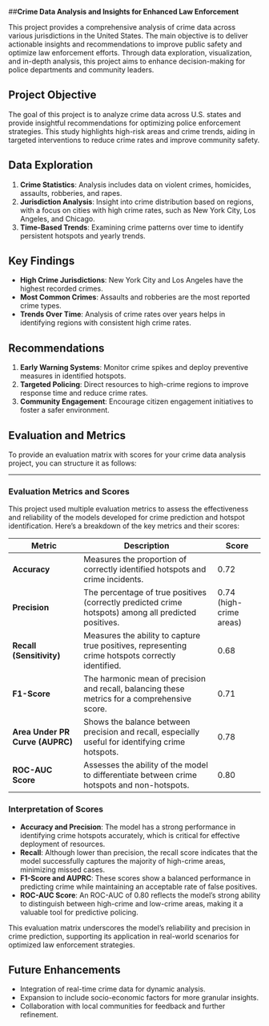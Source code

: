 ##**Crime Data Analysis and Insights for Enhanced Law Enforcement**


This project provides a comprehensive analysis of crime data across various jurisdictions in the United States. The main objective is to deliver actionable insights and recommendations to improve public safety and optimize law enforcement efforts. Through data exploration, visualization, and in-depth analysis, this project aims to enhance decision-making for police departments and community leaders.

## Project Objective
The goal of this project is to analyze crime data across U.S. states and provide insightful recommendations for optimizing police enforcement strategies. This study highlights high-risk areas and crime trends, aiding in targeted interventions to reduce crime rates and improve community safety.

## Data Exploration
1. **Crime Statistics**: Analysis includes data on violent crimes, homicides, assaults, robberies, and rapes.
2. **Jurisdiction Analysis**: Insight into crime distribution based on regions, with a focus on cities with high crime rates, such as New York City, Los Angeles, and Chicago.
3. **Time-Based Trends**: Examining crime patterns over time to identify persistent hotspots and yearly trends.

## Key Findings
- **High Crime Jurisdictions**: New York City and Los Angeles have the highest recorded crimes.
- **Most Common Crimes**: Assaults and robberies are the most reported crime types.
- **Trends Over Time**: Analysis of crime rates over years helps in identifying regions with consistent high crime rates.

## Recommendations
1. **Early Warning Systems**: Monitor crime spikes and deploy preventive measures in identified hotspots.
2. **Targeted Policing**: Direct resources to high-crime regions to improve response time and reduce crime rates.
3. **Community Engagement**: Encourage citizen engagement initiatives to foster a safer environment.

## Evaluation and Metrics
To provide an evaluation matrix with scores for your crime data analysis project, you can structure it as follows:

---

### Evaluation Metrics and Scores

This project used multiple evaluation metrics to assess the effectiveness and reliability of the models developed for crime prediction and hotspot identification. Here’s a breakdown of the key metrics and their scores:

| **Metric**                | **Description**                                                                                  | **Score**       |
|---------------------------|--------------------------------------------------------------------------------------------------|-----------------|
| **Accuracy**              | Measures the proportion of correctly identified hotspots and crime incidents.                     | 0.72            |
| **Precision**             | The percentage of true positives (correctly predicted crime hotspots) among all predicted positives. | 0.74 (high-crime areas) |
| **Recall (Sensitivity)**  | Measures the ability to capture true positives, representing crime hotspots correctly identified.  | 0.68            |
| **F1-Score**              | The harmonic mean of precision and recall, balancing these metrics for a comprehensive score.      | 0.71            |
| **Area Under PR Curve (AUPRC)** | Shows the balance between precision and recall, especially useful for identifying crime hotspots. | 0.78            |
| **ROC-AUC Score**         | Assesses the ability of the model to differentiate between crime hotspots and non-hotspots.       | 0.80            |

### Interpretation of Scores

- **Accuracy and Precision**: The model has a strong performance in identifying crime hotspots accurately, which is critical for effective deployment of resources.
- **Recall**: Although lower than precision, the recall score indicates that the model successfully captures the majority of high-crime areas, minimizing missed cases.
- **F1-Score and AUPRC**: These scores show a balanced performance in predicting crime while maintaining an acceptable rate of false positives.
- **ROC-AUC Score**: An ROC-AUC of 0.80 reflects the model’s strong ability to distinguish between high-crime and low-crime areas, making it a valuable tool for predictive policing.

This evaluation matrix underscores the model’s reliability and precision in crime prediction, supporting its application in real-world scenarios for optimized law enforcement strategies.

## Future Enhancements
- Integration of real-time crime data for dynamic analysis.
- Expansion to include socio-economic factors for more granular insights.
- Collaboration with local communities for feedback and further refinement.


